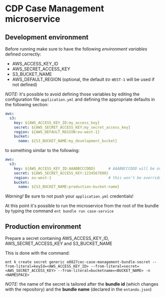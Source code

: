 # CDP Case Management microservice


## Development environment

Before running make sure to have the following *environment variables* defined correctly:

- AWS_ACCESS_KEY_ID
- AWS_SECRET_ACCESS_KEY
- S3_BUCKET_NAME
- AWS_DEFAULT_REGION (optional, the default `EU-WEST-1` will be used if not defined)

*NOTE:* it's possible to avoid defining those variables by editing the configuration file `application.yml` and
defining the appropriate defaults in the following section:

```yaml
aws:
  s3:
    key: ${AWS_ACCESS_KEY_ID:my_access_key}
    secret: ${AWS_SECRET_ACCESS_KEY:my_secret_access_key}
    region: ${AWS_DEFAULT_REGION:eu-west-1}
    bucket:
      name: ${S3_BUCKET_NAME:my_development_bucket}
```

to something similar to the following:  

```yaml
aws:
  s3:
    key: ${AWS_ACCESS_KEY_ID:AAABBCCCDDD}      # AAABBCCCDDD will be overridden if the AWS_ACCESS_KEY_ID is defined
    secret: ${AWS_SECRET_ACCESS_KEY:1234567890}   
    region: eu-west-1                          # this won't be overridden    
    bucket:
      name: ${S3_BUCKET_NAME:production-bucket-name}
```

*Warning!* Be sure to not push your `application.yml` credentials! 

At this point it's possible to run the microservice from the root of the bundle by typing the command `ent bundle run case-service`

## Production environment

Prepare a secret containing AWS_ACCESS_KEY_ID, AWS_SECRET_ACCESS_KEY and S3_BUCKET_NAME

This is done with the command:

```shell
ent k create secret generic e8827cec-case-management-bundle-secret --from-literal=keyId=<AWS_ACCESS_KEY_ID> --from-literal=secret=<AWS_SECRET_ACCESS_KEY> --from-literal=bucketname=<BUCKET_NAME> -n <NAMESPACE>
```

*NOTE:* the name of the secret is tailored after the **bundle id** (which changes with the repository) and the **bundle name** (declared in the `entando.json`) 
